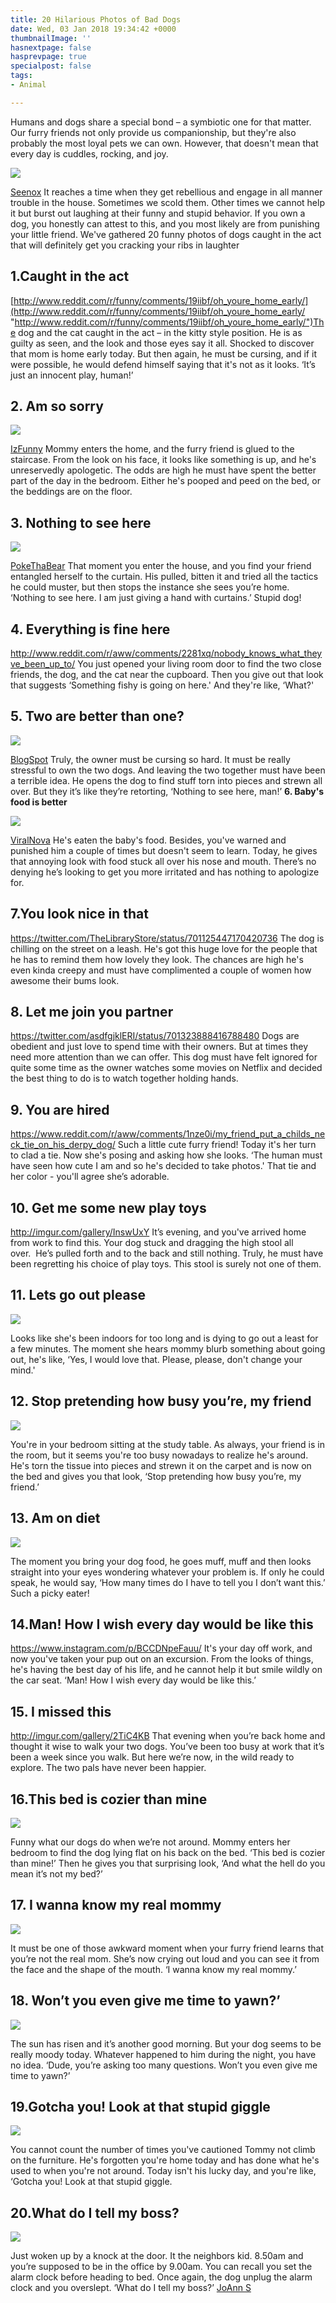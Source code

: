 ```yaml
---
title: 20 Hilarious Photos of Bad Dogs
date: Wed, 03 Jan 2018 19:34:42 +0000
thumbnailImage: ''
hasnextpage: false
hasprevpage: true
specialpost: false
tags:
- Animal

---
```

Humans and dogs share a special bond – a symbiotic one for that matter. Our furry friends not only provide us companionship, but they're also probably the most loyal pets we can own. However, that doesn't mean that every day is cuddles, rocking, and joy.

![](https://simplyaddicted.com/wp-content/uploads/2018/01/Naughty-Dogs-13-1.jpg)

[Seenox](https://simplyaddicted.com/wp-content/uploads/2018/01/Naughty-Dogs-13.jpg) It reaches a time when they get rebellious and engage in all manner trouble in the house. Sometimes we scold them. Other times we cannot help it but burst out laughing at their funny and stupid behavior. If you own a dog, you honestly can attest to this, and you most likely are from punishing your little friend. We've gathered 20 funny photos of dogs caught in the act that will definitely get you cracking your ribs in laughter

## **1.Caught in the act**

 [http://www.reddit.com/r/funny/comments/19iibf/oh_youre_home_early/](http://www.reddit.com/r/funny/comments/19iibf/oh_youre_home_early/ "http://www.reddit.com/r/funny/comments/19iibf/oh_youre_home_early/")The dog and the cat caught in the act – in the kitty style position. He is as guilty as seen, and the look and those eyes say it all. Shocked to discover that mom is home early today. But then again, he must be cursing, and if it were possible, he would defend himself saying that it's not as it looks. ‘It’s just an innocent play, human!’

## **2. Am so sorry**

![](http://americancolumn.com/wp-content/uploads/2017/12/302.jpg)

[IzFunny](http://img.izifunny.com/pics/2013/20130318/640/izifunny-picdump-128-pics_10.jpg) Mommy enters the home, and the furry friend is glued to the staircase. From the look on his face, it looks like something is up, and he's unreservedly apologetic. The odds are high he must have spent the better part of the day in the bedroom. Either he's pooped and peed on the bed, or the beddings are on the floor.

## **3. Nothing to see here**

![](http://americancolumn.com/wp-content/uploads/2017/12/dog-and-blinds.jpg)

[PokeThaBear](http://www.pokethabear.com/wp-content/uploads/photo-gallery/animals/dogs1/aw4tzergsd.jpg) That moment you enter the house, and you find your friend entangled herself to the curtain. His pulled, bitten it and tried all the tactics he could muster, but then stops the instance she sees you’re home. ‘Nothing to see here. I am just giving a hand with curtains.’ Stupid dog!

## **4. Everything is fine here**

http://www.reddit.com/r/aww/comments/2281xq/nobody_knows_what_theyve_been_up_to/ You just opened your living room door to find the two close friends, the dog, and the cat near the cupboard. Then you give out that look that suggests ‘Something fishy is going on here.' And they're like, ‘What?'

## **5. Two are better than one?**

![](http://americancolumn.com/wp-content/uploads/2017/12/15-1.jpg)

[BlogSpot](https://simplyaddicted.com/wp-content/uploads/2018/01/15.jpg) Truly, the owner must be cursing so hard. It must be really stressful to own the two dogs. And leaving the two together must have been a terrible idea. He opens the dog to find stuff torn into pieces and strewn all over. But they it’s like they’re retorting, ‘Nothing to see here, man!’ **6. Baby's food is better**

![](http://americancolumn.com/wp-content/uploads/2017/12/no-i-havent-seen-your-lipstick.jpg)

[ViralNova](http://www.viralnova.com/14-guilty-dogs/) He's eaten the baby's food. Besides, you've warned and punished him a couple of times but doesn't seem to learn. Today, he gives that annoying look with food stuck all over his nose and mouth. There’s no denying he’s looking to get you more irritated and has nothing to apologize for.

## **7.You look nice in that**

https://twitter.com/TheLibraryStore/status/701125447170420736 The dog is chilling on the street on a leash. He's got this huge love for the people that he has to remind them how lovely they look. The chances are high he's even kinda creepy and must have complimented a couple of women how awesome their bums look.

## **8. Let me join you partner**

https://twitter.com/asdfgjklERI/status/701323888416788480 Dogs are obedient and just love to spend time with their owners. But at times they need more attention than we can offer. This dog must have felt ignored for quite some time as the owner watches some movies on Netflix and decided the best thing to do is to watch together holding hands.

## **9. You are hired**

https://www.reddit.com/r/aww/comments/1nze0i/my_friend_put_a_childs_neck_tie_on_his_derpy_dog/ Such a little cute furry friend! Today it's her turn to clad a tie. Now she's posing and asking how she looks. ‘The human must have seen how cute I am and so he's decided to take photos.' That tie and her color - you'll agree she’s adorable.

## **10. Get me some new play toys**

http://imgur.com/gallery/InswUxY It’s evening, and you've arrived home from work to find this. Your dog stuck and dragging the high stool all over.  He’s pulled forth and to the back and still nothing. Truly, he must have been regretting his choice of play toys. This stool is surely not one of them.

## **11. Lets go out please**

![](http://americancolumn.com/wp-content/uploads/2017/12/5be134417046c0db497689930d260166-funny-animal-pics-funny-animals.jpg)

Looks like she's been indoors for too long and is dying to go out a least for a few minutes. The moment she hears mommy blurb something about going out, he's like, ‘Yes, I would love that. Please, please, don't change your mind.'

## **12. Stop pretending how busy you’re, my friend**

![](http://americancolumn.com/wp-content/uploads/2017/12/cameron-adams_0.jpg)

You're in your bedroom sitting at the study table. As always, your friend is in the room, but it seems you're too busy nowadays to realize he's around. He's torn the tissue into pieces and strewn it on the carpet and is now on the bed and gives you that look, ‘Stop pretending how busy you’re, my friend.’

## **13. Am on diet**

![](http://americancolumn.com/wp-content/uploads/2017/12/Untitled.jpg)

The moment you bring your dog food, he goes muff, muff and then looks straight into your eyes wondering whatever your problem is. If only he could speak, he would say, ‘How many times do I have to tell you I don’t want this.’ Such a picky eater!

## **14.Man! How I wish every day would be like this**

https://www.instagram.com/p/BCCDNpeFauu/ It's your day off work, and now you've taken your pup out on an excursion. From the looks of things, he's having the best day of his life, and he cannot help it but smile wildly on the car seat. ‘Man! How I wish every day would be like this.’

## **15**. **I missed this**

http://imgur.com/gallery/2TiC4KB That evening when you’re back home and thought it wise to walk your two dogs. You’ve been too busy at work that it’s been a week since you walk. But here we’re now, in the wild ready to explore. The two pals have never been happier.

## **16.This bed is cozier than mine**

![](http://americancolumn.com/wp-content/uploads/2017/12/080709d201d9654284336857c4d2c7f2-funny-animal-pictures-pictures-of.jpg)

Funny what our dogs do when we’re not around. Mommy enters her bedroom to find the dog lying flat on his back on the bed. ‘This bed is cozier than mine!’ Then he gives you that surprising look, ‘And what the hell do you mean it’s not my bed?’

## **17. I wanna know my real mommy**

![](http://americancolumn.com/wp-content/uploads/2017/12/5c6a04712da1737e9c97b44e7b1f800b-crazy-animals-animals-dog.jpg)

It must be one of those awkward moment when your furry friend learns that you’re not the real mom. She’s now crying out loud and you can see it from the face and the shape of the mouth. ‘I wanna know my real mommy.’

## **18. Won’t you even give me time to yawn?’**

![](http://americancolumn.com/wp-content/uploads/2017/12/0d6fba54c423e722f9f3f9ec2fe3b365.jpg)

The sun has risen and it’s another good morning. But your dog seems to be really moody today. Whatever happened to him during the night, you have no idea. ‘Dude, you’re asking too many questions. Won’t you even give me time to yawn?’

## **19.Gotcha you! Look at that stupid giggle**

![](http://americancolumn.com/wp-content/uploads/2017/12/8ed93c185969f2de010a055593665269-wink-wink-funny-dogs.jpg)

You cannot count the number of times you've cautioned Tommy not climb on the furniture. He's forgotten you're home today and has done what he's used to when you're not around. Today isn't his lucky day, and you're like, ‘Gotcha you! Look at that stupid giggle.

## **20.What do I tell my boss?**

![](http://americancolumn.com/wp-content/uploads/2017/12/8f02ce8c2e936e8edaabeaabcb328421.jpg)

Just woken up by a knock at the door. It the neighbors kid. 8.50am and you’re supposed to be in the office by 9.00am. You can recall you set the alarm clock before heading to bed. Once again, the dog unplug the alarm clock and you overslept. ‘What do I tell my boss?’ [JoAnn S](http://www.writeraccess.com/writer/21178/)